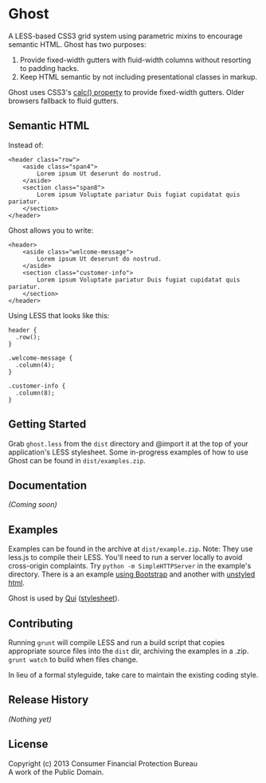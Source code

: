 # Ghost

A LESS-based CSS3 grid system using parametric mixins to encourage semantic HTML. Ghost has two purposes:

1. Provide fixed-width gutters with fluid-width columns without resorting to padding hacks.
1. Keep HTML semantic by not including presentational classes in markup.

Ghost uses CSS3's <a href="http://updates.html5rocks.com/2012/03/CSS-layout-gets-smarter-with-calc">calc() property</a> to provide fixed-width gutters. Older browsers fallback to fluid gutters.

## Semantic HTML

Instead of:

```
<header class="row">
    <aside class="span4">
        Lorem ipsum Ut deserunt do nostrud. 
    </aside>
    <section class="span8">
        Lorem ipsum Voluptate pariatur Duis fugiat cupidatat quis pariatur.
    </section>
</header>
```

Ghost allows you to write:

```
<header>
    <aside class="welcome-message">
        Lorem ipsum Ut deserunt do nostrud. 
    </aside>
    <section class="customer-info">
        Lorem ipsum Voluptate pariatur Duis fugiat cupidatat quis pariatur.
    </section>
</header>
```

Using LESS that looks like this:

```
header {
  .row();
}

.welcome-message {
  .column(4);
}

.customer-info {
  .column(8);
}
```

## Getting Started

Grab `ghost.less` from the `dist` directory and @import it at the top of your application's LESS stylesheet. Some in-progress examples of how to use Ghost can be found in `dist/examples.zip`.

## Documentation
_(Coming soon)_

## Examples

Examples can be found in the archive at `dist/example.zip`. Note: They use less.js to compile their LESS. You'll need to run a server locally to avoid cross-origin complaints. Try `python -m SimpleHTTPServer` in the example's directory. There is a an example [using Bootstrap](https://fake.ghe.domain/contolini/ghost/blob/master/src/examples/bootstrap/static/example.less) and another with [unstyled html](https://fake.ghe.domain/contolini/ghost/blob/master/src/examples/employee/static/example.less).

Ghost is used by [Qui](https://fake.ghe.domain/pages/contolini/qui) (<a href="https://fake.ghe.domain/contolini/qui/blob/master/src/less/main.less">stylesheet</a>).

## Contributing

Running `grunt` will compile LESS and run a build script that copies appropriate source files into the `dist` dir, archiving the examples in a .zip. `grunt watch` to build when files change.

In lieu of a formal styleguide, take care to maintain the existing coding style.

## Release History

_(Nothing yet)_

## License

Copyright (c) 2013 Consumer Financial Protection Bureau  
A work of the Public Domain.
